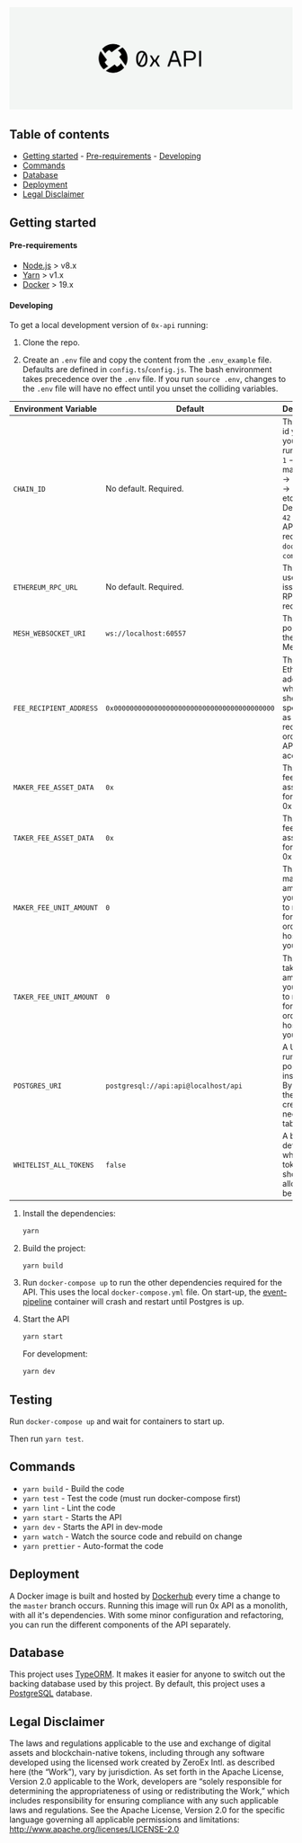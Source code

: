 ![alt text](https://raw.githubusercontent.com/0xProject/0x-api/master/0x-api.png "0x API")

## Table of contents
- [Getting started](#getting-started)
        - [Pre-requirements](#pre-requirements)
        - [Developing](#developing)
- [Commands](#commands)
- [Database](#database)
- [Deployment](#deployment)
- [Legal Disclaimer](#legal-disclaimer)

## Getting started

#### Pre-requirements

-   [Node.js](https://nodejs.org/en/download/) > v8.x
-   [Yarn](https://yarnpkg.com/en/) > v1.x
-   [Docker](https://www.docker.com/products/docker-desktop) > 19.x

#### Developing

To get a local development version of `0x-api` running:

1. Clone the repo.
   
2. Create an `.env` file and copy the content from the `.env_example` file. Defaults are defined in `config.ts`/`config.js`. The bash environment takes precedence over the `.env` file. If you run `source .env`, changes to the `.env` file will have no effect until you unset the colliding variables.

| Environment Variable    | Default                                      | Description                                                                                                                                                                                   |
|-------------------------|----------------------------------------------|-----------------------------------------------------------------------------------------------------------------------------------------------------------------------------------------------|
|`CHAIN_ID`               | No default. Required.                        |  The chain id you'd like your API to run on (e.g: `1` -> mainnet, `42` -> Kovan, `3` -> Ropsten, etc...). Defaults to `42` in the API, but required for `docker-compose up`.                  |
|`ETHEREUM_RPC_URL`       | No default. Required.                        |  The URL used to issue JSON RPC requests.                                                                                                                                                     |
|`MESH_WEBSOCKET_URI`     |  `ws://localhost:60557`                      |  The url pointing to the 0x Mesh node.                                                                                                                                                        |
|`FEE_RECIPIENT_ADDRESS`  | `0x0000000000000000000000000000000000000000` |  The Ethereum address which should be specified as the fee recipient in orders your API accepts.                                                                                              |
|`MAKER_FEE_ASSET_DATA`   | `0x`                                         |  The maker fee token asset data for created 0x orders.                                                                                                                                        |
|`TAKER_FEE_ASSET_DATA`   | `0x`                                         |  The taker fee token asset data for created 0x orders.                                                                                                                                        |
|`MAKER_FEE_UNIT_AMOUNT`  | `0`                                          |  The flat maker fee amount you'd like to receive for filled orders hosted by you.                                                                                                             |
|`TAKER_FEE_UNIT_AMOUNT`  | `0`                                          |  The flat taker fee amount you'd like to receive for filled orders hosted by you.                                                                                                             |
|`POSTGRES_URI`           | `postgresql://api:api@localhost/api`         |  A URI of a running postgres instance. By default, the API will create all necessary tables.                                                                                                  |
|`WHITELIST_ALL_TOKENS`   | `false`                                      |   A boolean determining whether all tokens should be allowed to be posted.                                                                                                                    |


1. Install the dependencies:

    ```sh
    yarn
    ```

2. Build the project:

    ```sh
    yarn build
    ```


3. Run `docker-compose up` to run the other dependencies required for the API. This uses the local `docker-compose.yml` file. On start-up, the [event-pipeline](https://github.com/0xProject/0x-event-pipeline) container will crash and restart until Postgres is up.
   
4.  Start the API

    ```sh
    yarn start
    ```

    For development:
    ```sh
    yarn dev
    ```


## Testing
Run `docker-compose up` and wait for containers to start up.

Then run `yarn test`. 

## Commands

-   `yarn build` - Build the code
-   `yarn test` - Test the code (must run docker-compose first)
-   `yarn lint` - Lint the code
-   `yarn start` - Starts the API
-   `yarn dev` - Starts the API in dev-mode
-   `yarn watch` - Watch the source code and rebuild on change
-   `yarn prettier` - Auto-format the code

## Deployment

A Docker image is built and hosted by [Dockerhub](https://hub.docker.com/r/0xorg/0x-api) every time a change to the `master` branch occurs.
Running this image will run 0x API as a monolith, with all it's dependencies. With some minor configuration and refactoring, you can run the different components of the API separately.

## Database

This project uses [TypeORM](https://github.com/typeorm/typeorm). It makes it easier for anyone to switch out the backing database used by this project. By default, this project uses a [PostgreSQL](https://www.postgresql.org/) database.


## Legal Disclaimer

The laws and regulations applicable to the use and exchange of digital assets and blockchain-native tokens, including through any software developed using the licensed work created by ZeroEx Intl. as described here (the “Work”), vary by jurisdiction. As set forth in the Apache License, Version 2.0 applicable to the Work, developers are “solely responsible for determining the appropriateness of using or redistributing the Work,” which includes responsibility for ensuring compliance with any such applicable laws and regulations.
See the Apache License, Version 2.0 for the specific language governing all applicable permissions and limitations: http://www.apache.org/licenses/LICENSE-2.0
